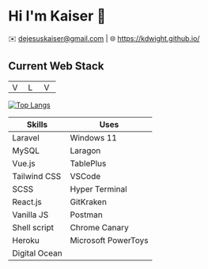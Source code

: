 # Hi I'm Kaiser 👋
✉️ dejesuskaiser@gmail.com | 🌐 https://kdwight.github.io/

## Current Web Stack
<table>
  <tbody>
    <tr>
      <td>
        <a href="https://vuejs.org/">
          <img alt="Vuejs" title="Vuejs" height="16" src="https://cdn.svgporn.com/logos/vue.svg" />
        </a>
      </td>
      <td>
        <a href="https://laravel.com/">
          <img alt="Laravel" title="Laravel" height="16" src="https://cdn.svgporn.com/logos/laravel.svg" />
        </a>
      </td>
      <td>
        <a href="https://tailwindcss.com/">
          <img alt="Vuejs" title="Vuejs" height="16" src="https://cdn.svgporn.com/logos/tailwindcss-icon.svg" />
        </a>
      </td>
    </tr>
  </tbody>
</table>

 [![Top Langs](https://github-readme-stats.vercel.app/api/top-langs/?username=kdwight&layout=compact&bg_color=0,6F4E37,6F4E37&title_color=fff&text_color=fff)](https://github.com/anuraghazra/github-readme-stats)

| Skills        | Uses                |
| ------------- | ------------------- |
| Laravel       | Windows 11          |
| MySQL         | Laragon             |
| Vue.js        | TablePlus           |
| Tailwind CSS  | VSCode              |
| SCSS          | Hyper Terminal      |
| React.js      | GitKraken           |
| Vanilla JS    | Postman             |
| Shell script  | Chrome Canary       |
| Heroku        | Microsoft PowerToys |
| Digital Ocean | 
